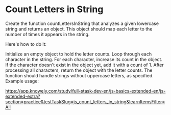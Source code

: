 # Count Letters in String

Create the function countLettersInString that analyzes a given lowercase string and returns an object. This object should map each letter to the number of times it appears in the string.

Here's how to do it:

Initialize an empty object to hold the letter counts.
Loop through each character in the string.
For each character, increase its count in the object. If the character doesn't exist in the object yet, add it with a count of 1.
After processing all characters, return the object with the letter counts.
The function should handle strings without uppercase letters, as specified.
Example usage:

<https://app.knowely.com/study/full-stask-dev-en/js-basics-extended-en/js-extended-extra?section=practice&testTaskSlug=js_count_letters_in_string&learnItemsFilter=All>
